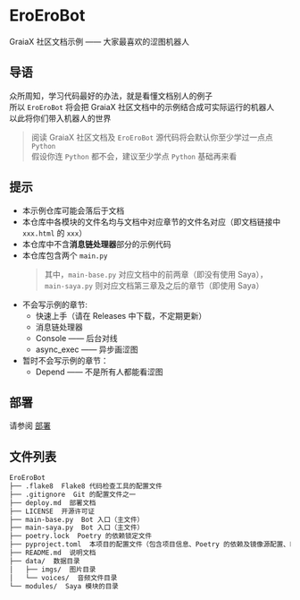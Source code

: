 # EroEroBot

GraiaX 社区文档示例 —— 大家最喜欢的涩图机器人

## 导语

众所周知，学习代码最好的办法，就是看懂文档别人的例子  
所以 `EroEroBot` 将会把 GraiaX 社区文档中的示例结合成可实际运行的机器人  
以此将你们带入机器人的世界

> 阅读 GraiaX 社区文档及 `EroEroBot` 源代码将会默认你至少学过一点点 `Python`  
> 假设你连 `Python` 都不会，建议至少学点 `Python` 基础再来看

## 提示

- 本示例仓库可能会落后于文档
- 本仓库中各模块的文件名均与文档中对应章节的文件名对应（即文档链接中 `xxx.html` 的 `xxx`）
- 本仓库中不含**消息链处理器**部分的示例代码
- 本仓库包含两个 `main.py`
  > 其中，`main-base.py` 对应文档中的前两章（即没有使用 Saya），  
  > `main-saya.py` 则对应文档第三章及之后的章节（即使用 Saya）
- 不会写示例的章节:
  - 快速上手（请在 Releases 中下载，不定期更新）
  - 消息链处理器
  - Console —— 后台对线
  - async_exec —— 异步画涩图
- 暂时不会写示例的章节：
  - Depend —— 不是所有人都能看涩图

## 部署

请参阅 [部署](./deploy.md)

## 文件列表

```txt
EroEroBot
├── .flake8  Flake8 代码检查工具的配置文件
├── .gitignore  Git 的配置文件之一
├── deploy.md  部署文档
├── LICENSE  开源许可证
├── main-base.py  Bot 入口（主文件）
├── main-saya.py  Bot 入口（主文件）
├── poetry.lock  Poetry 的依赖锁定文件
├── pyproject.toml  本项目的配置文件（包含项目信息、Poetry 的依赖及镜像源配置、Black 代码格式化工具的配置及 isort —— import 整理工具的配置）
├── README.md  说明文档
├── data/  数据目录
│   ├── imgs/  图片目录
│   └── voices/  音频文件目录
└── modules/  Saya 模块的目录
```
